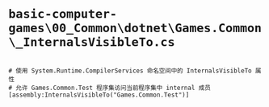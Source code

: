 # `basic-computer-games\00_Common\dotnet\Games.Common\_InternalsVisibleTo.cs`

```

# 使用 System.Runtime.CompilerServices 命名空间中的 InternalsVisibleTo 属性
# 允许 Games.Common.Test 程序集访问当前程序集中 internal 成员
[assembly:InternalsVisibleTo("Games.Common.Test")]

```